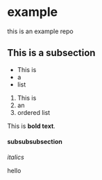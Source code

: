 # example

this is an example repo

## This is a subsection

  - This is
  - a
  - list

<!-- end list -->

1.  This is
2.  an
3.  ordered list

This is **bold text**.

#### subsubsubsection

*italics*

hello


